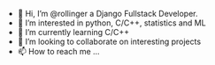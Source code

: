 - 👋 Hi, I’m @rollinger a Django Fullstack Developer.
- 👀 I’m interested in python, C/C++, statistics and ML
- 🌱 I’m currently learning C/C++
- 💞️ I’m looking to collaborate on interesting projects
- 📫 How to reach me ...

<!---
rollinger/rollinger is a ✨ special ✨ repository because its `README.md` (this file) appears on your GitHub profile.
You can click the Preview link to take a look at your changes.
--->
